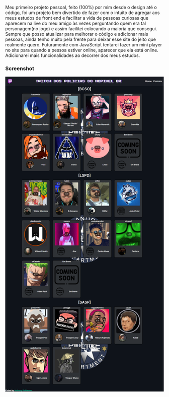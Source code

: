 Meu primeiro projeto pessoal, feito (100%) por mim desde o design até o código, foi um projeto bem divertido de fazer com o intuito de agregar aos meus estudos de front end e facilitar a vida de pessoas curiosas que aparecem na live do meu amigo às vezes perguntando quem era tal personagem(no jogo) e assim facilitei colocando a maioria que consegui.
Sempre que posso atualizar para melhorar o código e adicionar mais pessoas, ainda tenho muito pela frente para deixar esse site do jeito que realmente quero.
Futuramente com JavaScript tentarei fazer um mini player no site para quando a pessoa estiver online, aparecer que ela está online.
Adicionarei mais funcionalidades ao decorrer dos meus estudos.

### Screenshot

![](./FireShot%20Capture%20%20-%20Live%20Policias%20NP-BR.png)
